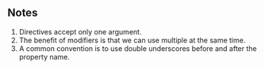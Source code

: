 ## Notes
1. Directives accept only one argument.
2. The benefit of modifiers is that we can use multiple at the same time.
3. A common convention is to use double underscores before and after the property name.